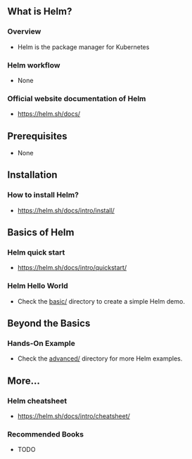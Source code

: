 ## What is Helm?

### Overview

- Helm is the package manager for Kubernetes

### Helm workflow

- None

### Official website documentation of Helm

- https://helm.sh/docs/

## Prerequisites

- None

## Installation

### How to install Helm?

- https://helm.sh/docs/intro/install/

## Basics of Helm

### Helm quick start

- https://helm.sh/docs/intro/quickstart/

### Helm Hello World

- Check the [basic/](./basic/) directory to create a simple Helm demo.

## Beyond the Basics

### Hands-On Example

- Check the [advanced/](./advanced/) directory for more Helm examples.

## More...

### Helm cheatsheet

- https://helm.sh/docs/intro/cheatsheet/

### Recommended Books

- TODO
